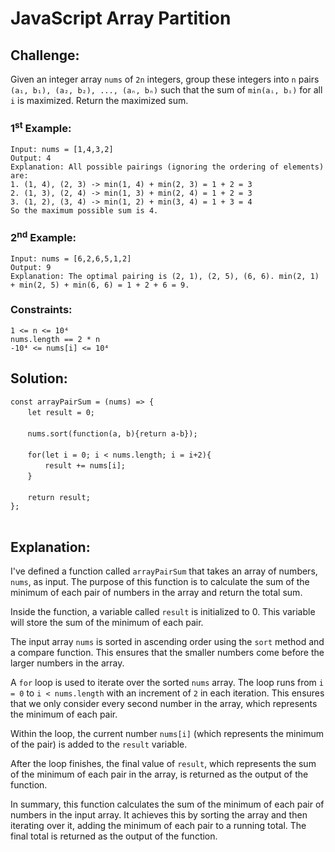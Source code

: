 # JavaScript Array Partition

## Challenge:

Given an integer array `nums` of `2n` integers, group these integers into `n` pairs `(a₁, b₁), (a₂, b₂), ..., (aₙ, bₙ)` such that the sum of `min(aᵢ, bᵢ)` for all `i` is maximized. Return the maximized sum.

### 1<sup>st</sup> Example:

`Input: nums = [1,4,3,2]`
<br/>
`Output: 4`
<br/>
`Explanation: All possible pairings (ignoring the ordering of elements) are:`
<br/>
`1. (1, 4), (2, 3) -> min(1, 4) + min(2, 3) = 1 + 2 = 3`
<br/>
`2. (1, 3), (2, 4) -> min(1, 3) + min(2, 4) = 1 + 2 = 3`
<br/>
`3. (1, 2), (3, 4) -> min(1, 2) + min(3, 4) = 1 + 3 = 4`
<br/>
`So the maximum possible sum is 4.`

### 2<sup>nd</sup> Example:

`Input: nums = [6,2,6,5,1,2]`
<br/>
`Output: 9`
<br/>
`Explanation: The optimal pairing is (2, 1), (2, 5), (6, 6). min(2, 1) + min(2, 5) + min(6, 6) = 1 + 2 + 6 = 9.`

### Constraints:

`1 <= n <= 10⁴`
<br/>
`nums.length == 2 * n`
<br/>
`-10⁴ <= nums[i] <= 10⁴`

## Solution:

`const arrayPairSum = (nums) => {`
<br/>
&nbsp;&nbsp;&nbsp;&nbsp;&nbsp;&nbsp;&nbsp;`let result = 0;`
<br/>
<br/>
&nbsp;&nbsp;&nbsp;&nbsp;&nbsp;&nbsp;&nbsp;`nums.sort(function(a, b){return a-b});`
<br/>
<br/>
&nbsp;&nbsp;&nbsp;&nbsp;&nbsp;&nbsp;&nbsp;`for(let i = 0; i < nums.length; i = i+2){`
<br/>
&nbsp;&nbsp;&nbsp;&nbsp;&nbsp;&nbsp;&nbsp;&nbsp;&nbsp;&nbsp;&nbsp;&nbsp;&nbsp;&nbsp;`result += nums[i];`
<br/>
&nbsp;&nbsp;&nbsp;&nbsp;&nbsp;&nbsp;&nbsp;`}`
<br/>
<br/>
&nbsp;&nbsp;&nbsp;&nbsp;&nbsp;&nbsp;&nbsp;`return result;`
<br/>
`};`
<br/>
<br/>

## Explanation:

I've defined a function called `arrayPairSum` that takes an array of numbers, `nums`, as input. The purpose of this function is to calculate the sum of the minimum of each pair of numbers in the array and return the total sum.
<br/>

Inside the function, a variable called `result` is initialized to 0. This variable will store the sum of the minimum of each pair.
<br/>

The input array `nums` is sorted in ascending order using the `sort` method and a compare function. This ensures that the smaller numbers come before the larger numbers in the array.
<br/>

A `for` loop is used to iterate over the sorted `nums` array. The loop runs from `i = 0` to `i < nums.length` with an increment of `2` in each iteration. This ensures that we only consider every second number in the array, which represents the minimum of each pair.
<br/>

Within the loop, the current number `nums[i]` (which represents the minimum of the pair) is added to the `result` variable.
<br/>

After the loop finishes, the final value of `result`, which represents the sum of the minimum of each pair in the array, is returned as the output of the function.
<br/>

In summary, this function calculates the sum of the minimum of each pair of numbers in the input array. It achieves this by sorting the array and then iterating over it, adding the minimum of each pair to a running total. The final total is returned as the output of the function.
<br/>
<br/>